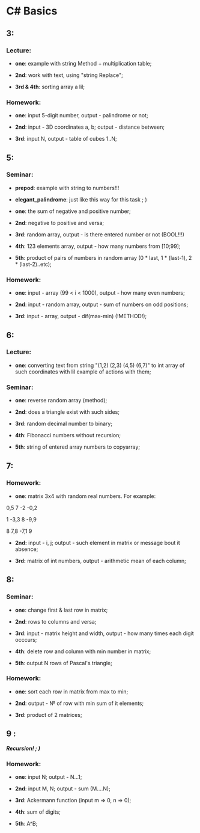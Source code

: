 # C# Basics

## 3:
### Lecture:
* **one**: example with string Method + multiplication table;

* **2nd**: work with text, using "string Replace";

* **3rd & 4th**: sorting array a lil;
### Homework:
* **one**: input 5-digit number, output - palindrome or not;

* **2nd**: input - 3D coordinates a, b; output - distance between;

* **3rd**: input N, output - table of cubes 1..N;


## 5:
### Seminar:
* **prepod**: example with string to numbers!!!

* **elegant_palindrome**: just like this way for this task ; )

* **one**: the sum of negative and positive number;

* **2nd**: negative to positive and versa;

* **3rd**: random array, output - is there entered number or not (BOOL!!!)

* **4th**: 123 elements array, output - how many numbers from [10;99];

* **5th**: product of pairs of numbers in random array (0 * last, 1 * (last-1), 2 * (last-2)..etc);
### Homework:
* **one**: input - array (99 < i < 1000), output - how many even numbers;
 
* **2nd**: input - random array, output - sum of numbers on odd positions;

* **3rd**: input - array, output - dif(max-min) (!METHOD!);


## 6:
### Lecture:
* **one**: converting text from string "(1,2) (2,3) (4,5) (6,7)" to int array of such coordinates with lil example of actions with them;
### Seminar:
* **one**: reverse random array (method);

* **2nd**: does a triangle exist with such sides;

* **3rd**: random decimal number to binary;

* **4th**: Fibonacci numbers without recursion;

* **5th**: string of entered array numbers to copyarray;


## 7:
### Homework:
* **one**: matrix 3x4 with random real numbers. For example:

0,5 7 -2 -0,2

1 -3,3 8 -9,9

8 7,8 -7,1 9

* **2nd:** input - i, j; output - such element in matrix or message bout it absence;

* **3rd:** matrix of int numbers, output - arithmetic mean of each column;


## 8:
### Seminar:
* **one**: change first & last row in matrix;

* **2nd**: rows to columns and versa;

* **3rd**: input - matrix height and width, output - how many times each digit occcurs;

* **4th**: delete row and column with min number in matrix;

* **5th**: output N rows of Pascal's triangle;
### Homework:
* **one**: sort each row in matrix from max to min;

* **2nd**: output - № of row with min sum of it elements;

* **3rd**: product of 2 matrices;


## 9 :
***Recursion! ; )***
### Homework:
* **one**: input N; output - N...1;

* **2nd**: input M, N; output - sum (M....N);

* **3rd**: Ackermann function (input m => 0, n => 0);

* **4th**: sum of digits;

* **5th**: A^B;


























